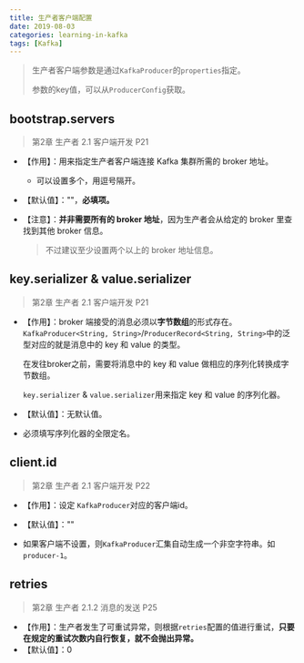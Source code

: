 ```yaml
---
title: 生产者客户端配置
date: 2019-08-03
categories: learning-in-kafka
tags: [Kafka]
---
```


> 生产者客户端参数是通过`KafkaProducer`的`properties`指定。
>
> 参数的key值，可以从`ProducerConfig`获取。

## bootstrap.servers

> 第2章 生产者 2.1 客户端开发 P21

- 【作用】：用来指定生产者客户端连接 Kafka 集群所需的 broker 地址。

  - 可以设置多个，用逗号隔开。

- 【默认值】：""，**必填项。**

- 【注意】：**并非需要所有的 broker 地址**，因为生产者会从给定的 broker 里查找到其他 broker 信息。

  > 不过建议至少设置两个以上的 broker 地址信息。

## key.serializer & value.serializer

> 第2章 生产者 2.1 客户端开发 P21

- 【作用】：broker 端接受的消息必须以**字节数组**的形式存在。`KafkaProducer<String, String>`/`ProducerRecord<String, String>`中的泛型对应的就是消息中的 key 和 value 的类型。

  在发往broker之前，需要将消息中的 key 和 value 做相应的序列化转换成字节数组。

  `key.serializer` & `value.serializer`用来指定 key 和 value 的序列化器。

- 【默认值】：无默认值。

- 必须填写序列化器的全限定名。

## client.id

> 第2章 生产者 2.1 客户端开发 P22

- 【作用】：设定 `KafkaProducer`对应的客户端id。
- 【默认值】：""

- 如果客户端不设置，则`KafkaProducer`汇集自动生成一个非空字符串。如`producer-1`。

## retries

> 第2章 生产者 2.1.2 消息的发送 P25

- 【作用】：生产者发生了可重试异常，则根据`retries`配置的值进行重试，**只要在规定的重试次数内自行恢复，就不会抛出异常。**
- 【默认值】：0

